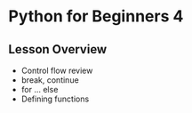 # Python for Beginners 4

## Lesson Overview

* Control flow review
* break, continue
* for ... else
* Defining functions
